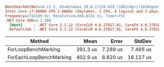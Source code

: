 ``` ini

BenchmarkDotNet=v0.11.5, OS=Windows 10.0.17134.829 (1803/April2018Update/Redstone4)
Intel Core i7-6600U CPU 2.60GHz (Skylake), 1 CPU, 4 logical and 2 physical cores
Frequency=2742189 Hz, Resolution=364.6722 ns, Timer=TSC
.NET Core SDK=2.1.508
  [Host]     : .NET Core 2.1.12 (CoreCLR 4.6.27817.01, CoreFX 4.6.27818.01), 64bit RyuJIT
  DefaultJob : .NET Core 2.1.12 (CoreCLR 4.6.27817.01, CoreFX 4.6.27818.01), 64bit RyuJIT


```
|                  Method |     Mean |    Error |    StdDev |
|------------------------ |---------:|---------:|----------:|
|     ForLoopBenchMarking | 391.3 us | 7.289 us |  7.485 us |
| ForEachLoopBenchMarking | 402.9 us | 8.820 us | 16.127 us |
